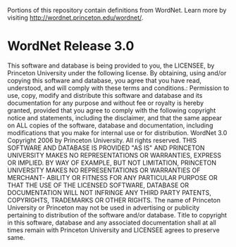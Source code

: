 Portions of this repository contain definitions from WordNet. Learn more by visiting <http://wordnet.princeton.edu/wordnet/>.

# WordNet Release 3.0

This software and database is being provided to you, the LICENSEE, by Princeton University under the following license. By
obtaining, using and/or copying this software and database, you agree that you have read, understood, and will comply with these
terms and conditions.: Permission to use, copy, modify and distribute this software and database and its documentation for any
purpose and without fee or royalty is hereby granted, provided that you agree to comply with the following copyright notice and
statements, including the disclaimer, and that the same appear on ALL copies of the software, database and documentation, including
modifications that you make for internal use or for distribution. WordNet 3.0 Copyright 2006 by Princeton University. All rights
reserved. THIS SOFTWARE AND DATABASE IS PROVIDED "AS IS" AND PRINCETON UNIVERSITY MAKES NO REPRESENTATIONS OR WARRANTIES,
EXPRESS OR IMPLIED. BY WAY OF EXAMPLE, BUT NOT LIMITATION, PRINCETON UNIVERSITY MAKES NO REPRESENTATIONS OR WARRANTIES OF
MERCHANT- ABILITY OR FITNESS FOR ANY PARTICULAR PURPOSE OR THAT THE USE OF THE LICENSED SOFTWARE, DATABASE OR DOCUMENTATION WILL
NOT INFRINGE ANY THIRD PARTY PATENTS, COPYRIGHTS, TRADEMARKS OR OTHER RIGHTS. The name of Princeton University or Princeton may
not be used in advertising or publicity pertaining to distribution of the software and/or database. Title to copyright in this
software, database and any associated documentation shall at all times remain with Princeton University and LICENSEE agrees to
preserve same.


